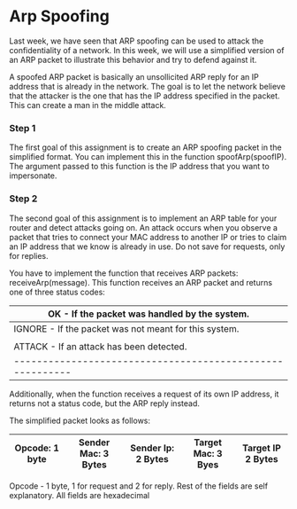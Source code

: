 # Arp Spoofing

Last week, we have seen that ARP spoofing can be used to attack the confidentiality of a network. In this week, we will use a simplified version of an ARP packet to illustrate this behavior and try to defend against it.

A spoofed ARP packet is basically an unsollicited ARP reply for an IP address that is already in the network. The goal is to let the network believe that the attacker is the one that has the IP address specified in the packet. This can create a man in the middle attack.
### Step 1

The first goal of this assignment is to create an ARP spoofing packet in the simplified format. You can implement this in the function spoofArp(spoofIP). The argument passed to this function is the IP address that you want to impersonate.

### Step 2

The second goal of this assignment is to implement an ARP table for your router and detect attacks going on. An attack occurs when you observe a packet that tries to connect your MAC address to another IP or tries to claim an IP address that we know is already in use.
Do not save for requests, only for replies.

You have to implement the function that receives ARP packets: receiveArp(message). This function receives an ARP packet and returns one of three status codes:

|   OK - If the packet was handled by the system.         |
|---------------------------------------------------------|
|   IGNORE - If the packet was not meant for this system. |
|                                                         |
|   ATTACK - If an attack has been detected.              |
|---------------------------------------------------------|

Additionally, when the function receives a request of its own IP address, it returns not a status code, but the ARP reply instead.

The simplified packet looks as follows:

| Opcode: 1 byte    |   Sender Mac: 3 Bytes   |   Sender Ip: 2 Bytes    |   Target Mac: 3 Byes   |   Target IP  2 Bytes   |
|-------------------|-------------------------|-------------------------|------------------------|------------------------|

Opcode - 1 byte, 1 for request and 2 for reply.
    Rest of the fields are self explanatory.
    All fields are hexadecimal
